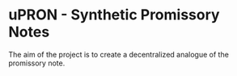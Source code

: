 # uPRON - Synthetic Promissory Notes
The aim of the project is to create a decentralized analogue of the promissory note.
